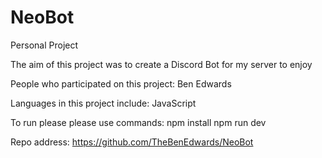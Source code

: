 # NeoBot
Personal Project

The aim of this project was to create a Discord Bot for my server to enjoy

People who participated on this project:
Ben Edwards

Languages in this project include:
JavaScript

To run please please use commands:
npm install
npm run dev

Repo address: https://github.com/TheBenEdwards/NeoBot